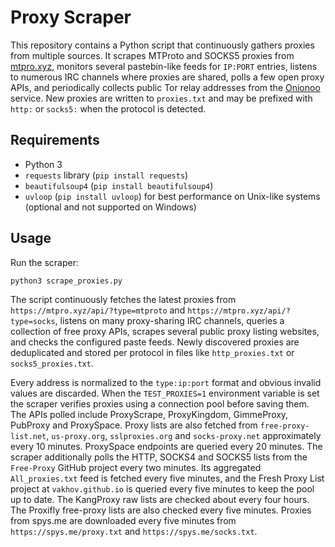 # Proxy Scraper

This repository contains a Python script that continuously gathers proxies from multiple sources. It scrapes MTProto and SOCKS5 proxies from [mtpro.xyz](https://mtpro.xyz), monitors several pastebin-like feeds for `IP:PORT` entries, listens to numerous IRC channels where proxies are shared, polls a few open proxy APIs, and periodically collects public Tor relay addresses from the [Onionoo](https://onionoo.torproject.org) service. New proxies are written to `proxies.txt` and may be prefixed with `http:` or `socks5:` when the protocol is detected.

## Requirements
- Python 3
- `requests` library (`pip install requests`)
- `beautifulsoup4` (`pip install beautifulsoup4`)
- `uvloop` (`pip install uvloop`) for best performance on Unix-like systems
  (optional and not supported on Windows)

## Usage
Run the scraper:

```bash
python3 scrape_proxies.py
```

The script continuously fetches the latest proxies from `https://mtpro.xyz/api/?type=mtproto` and `https://mtpro.xyz/api/?type=socks`, listens on many proxy-sharing IRC channels, queries a collection of free proxy APIs, scrapes several public proxy listing websites, and checks the configured paste feeds. Newly discovered proxies are deduplicated and stored per protocol in files like `http_proxies.txt` or `socks5_proxies.txt`.

Every address is normalized to the `type:ip:port` format and obvious invalid values are discarded.  When the `TEST_PROXIES=1` environment variable is set the scraper verifies proxies using a connection pool before saving them.
The APIs polled include ProxyScrape, ProxyKingdom, GimmeProxy, PubProxy and ProxySpace. Proxy lists are also fetched from `free-proxy-list.net`, `us-proxy.org`, `sslproxies.org` and `socks-proxy.net` approximately every 10 minutes. ProxySpace endpoints are queried every 20 minutes.
The scraper additionally polls the HTTP, SOCKS4 and SOCKS5 lists from the `Free-Proxy` GitHub project every two minutes. Its aggregated `All_proxies.txt` feed is fetched every five minutes, and the Fresh Proxy List project at `vakhov.github.io` is queried every five minutes to keep the pool up to date. The KangProxy raw lists are checked about every four hours.
The Proxifly free-proxy lists are also checked every five minutes.
Proxies from spys.me are downloaded every five minutes from `https://spys.me/proxy.txt` and `https://spys.me/socks.txt`.
